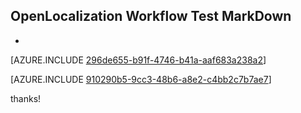 ## OpenLocalization Workflow Test MarkDown
* 

[AZURE.INCLUDE [296de655-b91f-4746-b41a-aaf683a238a2](calleeMd1.md)]



[AZURE.INCLUDE [910290b5-9cc3-48b6-a8e2-c4bb2c7b7ae7](calleeMd2.md)]

 
thanks!